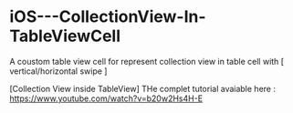 # iOS---CollectionView-In-TableViewCell
A coustom table view cell for represent collection view in table cell with [ vertical/horizontal swipe ] 

[Collection View inside TableView]
THe complet tutorial avaiable here : https://www.youtube.com/watch?v=b20w2Hs4H-E
